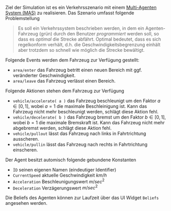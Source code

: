 Ziel der Simulation ist es ein Verkehrsszenario mit einem [Multi-Agenten System (MAS)](https://de.wikipedia.org/wiki/Multiagentensystem) zu realisieren.
Das Szenario umfasst folgende Problemstellung

> Es soll ein Verkehrssystem beschrieben werden, in dem ein Agenten-Fahrzeug (grün) durch den Benutzer _programmiert_ werden soll, so dass es _optimal_ die
> Strecke  abfährt. Optimal bedeutet, dass es sich regelkonform verhält, d.h. die Geschwindigkeitsbegrenzung einhält aber trotzdem so schnell wie möglich die
> Strecke bewältigt.

Folgende Events werden dem Fahrzeug zur Verfügung gestellt:

* ```area/enter``` das Fahrzeug betritt einen neuen Bereich mit ggf. veränderter Geschwindigkeit.
* ```area/leave``` das Fahrzeug verlässt einen Bereich.

Folgende Aktionen stehen dem Fahrzeug zur Verfügung

* ```vehicle/accelerate( a )``` das Fahrzeug beschleunigt um den Faktor $a \in [0,1]$, wobei $a=1$ die maximale Beschleinigung ist. Kann das Fahrzeug nicht mehr beschleunigt werden, schlägt diese Aktion fehl.
* ```vehicle/decelerate( b )``` das Fahrzeug bremst um den Faktor $b \in [0,1]$, wobei $b=1$ die maximale Bremskraft ist. Kann das Fahrzeug nicht mehr abgebremst werden, schlägt diese Aktion fehl.
* ```vehicle/pullout``` lässt das Fahrzeug nach links in Fahrtrichtung ausscheren.
* ```vehicle/pullin``` lässt das Fahrzeug nach rechts in Fahrtrichtung einscheren.

Der Agent besitzt automisch folgende gebundene Konstanten

* ```ÌD``` seinen eigenen Namen (eindeutiger Identifier)
* ```CurrentSpeed``` aktuelle Geschwindigkeit $km/h$
* ```Acceleration``` Beschleunigungswert $m/sec^2$
* ```Deceleration``` Verzägerungswert $m/sec^2$

Die Beliefs des Agenten können zur Laufzeit über das UI Widget ```Beliefs``` angesehen werden.